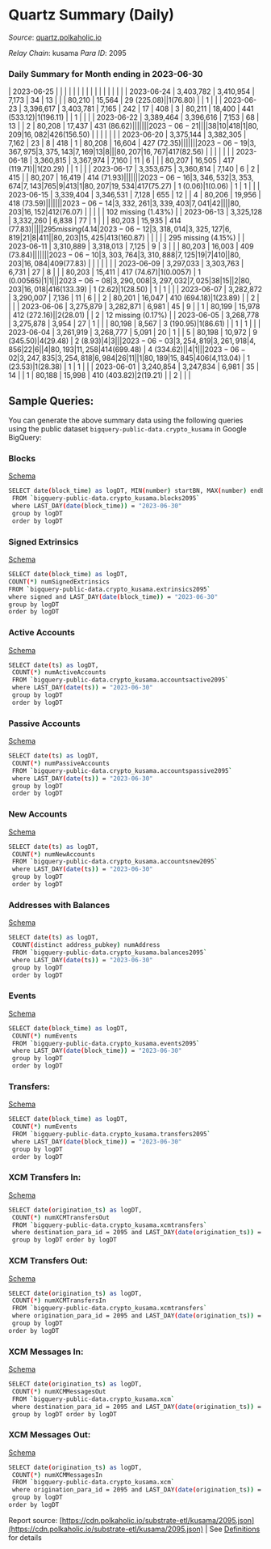 # Quartz Summary (Daily)

_Source_: [quartz.polkaholic.io](https://quartz.polkaholic.io)

*Relay Chain*: kusama
*Para ID*: 2095



### Daily Summary for Month ending in 2023-06-30


| 2023-06-25 |  |  |  |  |  |  |  |  |  |   |   |   |  |  |  |
| 2023-06-24 | 3,403,782 | 3,410,954 | 7,173 | 34 | 13 |  |  | 80,210 | 15,564 | 29 ($225.08) |   | 1 ($76.80) |  | 1 |  |
| 2023-06-23 | 3,396,617 | 3,403,781 | 7,165 | 242 | 17 | 408 | 3 | 80,211 | 18,400 | 441 ($533.12) | 1 ($196.11) |   | 1 |  |  |
| 2023-06-22 | 3,389,464 | 3,396,616 | 7,153 | 68 | 13 |  | 2 | 80,208 | 17,437 | 431 ($86.62) |   |   |  |  |  |
| 2023-06-21 |  |  |  | 38 | 10 | 418 | 1 | 80,209 | 16,082 | 426 ($156.50) |   |   |  |  |  |
| 2023-06-20 | 3,375,144 | 3,382,305 | 7,162 | 23 | 8 | 418 | 1 | 80,208 | 16,604 | 427 ($72.35) |   |   |  |  |  |
| 2023-06-19 | 3,367,975 | 3,375,143 | 7,169 | 13 | 8 |  |  | 80,207 | 16,767 | 417 ($82.56) |   |   |  |  |  |
| 2023-06-18 | 3,360,815 | 3,367,974 | 7,160 | 11 | 6 |  |  | 80,207 | 16,505 | 417 ($119.71) |   | 1 ($20.29) |  | 1 |  |
| 2023-06-17 | 3,353,675 | 3,360,814 | 7,140 | 6 | 2 | 415 |  | 80,207 | 16,419 | 414 ($71.93) |   |   |  |  |  |
| 2023-06-16 | 3,346,532 | 3,353,674 | 7,143 | 765 | 9 | 413 | 1 | 80,207 | 19,534 | 417 ($75.27) | 1 ($0.06) | 1 ($0.06) | 1 | 1 |  |
| 2023-06-15 | 3,339,404 | 3,346,531 | 7,128 | 655 | 12 |  | 4 | 80,206 | 19,956 | 418 ($73.59) |   |   |  |  |  |
| 2023-06-14 | 3,332,261 | 3,339,403 | 7,041 | 42 |  |  |  | 80,203 | 16,152 | 412 ($76.07) |   |   |  |  | 102 missing (1.43%) |
| 2023-06-13 | 3,325,128 | 3,332,260 | 6,838 | 77 | 1 |  |  | 80,203 | 15,935 | 414 ($77.83) |   |   |  |  | 295 missing (4.14%) |
| 2023-06-12 | 3,318,014 | 3,325,127 | 6,819 | 21 | 8 | 411 |  | 80,203 | 15,425 | 413 ($160.87) |   |   |  |  | 295 missing (4.15%) |
| 2023-06-11 | 3,310,889 | 3,318,013 | 7,125 | 9 | 3 |  |  | 80,203 | 16,003 | 409 ($73.84) |   |   |  |  |  |
| 2023-06-10 | 3,303,764 | 3,310,888 | 7,125 | 19 | 7 | 410 |  | 80,203 | 16,084 | 409 ($77.83) |   |   |  |  |  |
| 2023-06-09 | 3,297,033 | 3,303,763 | 6,731 | 27 | 8 |  |  | 80,203 | 15,411 | 417 ($74.67) | 1 ($0.0057) | 1 ($0.00565) | 1 | 1 |  |
| 2023-06-08 | 3,290,008 | 3,297,032 | 7,025 | 38 | 15 |  | 2 | 80,203 | 16,018 | 416 ($133.39) | 1 ($2.62) | 1 ($28.50) | 1 | 1 |  |
| 2023-06-07 | 3,282,872 | 3,290,007 | 7,136 | 11 | 6 |  | 2 | 80,201 | 16,047 | 410 ($694.18) | 1 ($23.89) |   | 2 |  |  |
| 2023-06-06 | 3,275,879 | 3,282,871 | 6,981 | 45 | 9 |  | 1 | 80,199 | 15,978 | 412 ($272.16) |   | 2 ($28.01) |  | 2 | 12 missing (0.17%) |
| 2023-06-05 | 3,268,778 | 3,275,878 | 3,954 | 27 | 1 |  |  | 80,198 | 8,567 | 3 ($190.95) | 1 ($86.61) |   | 1 | 1 |  |
| 2023-06-04 | 3,261,919 | 3,268,777 | 5,091 | 20 | 1 |  | 5 | 80,198 | 10,972 | 9 ($345.50) | 4 ($29.48) | 2 ($8.93) | 4 | 3 |  |
| 2023-06-03 | 3,254,819 | 3,261,918 | 4,856 | 22 | 6 |  | 4 | 80,193 | 11,258 | 414 ($699.48) | 4 ($334.62) |   | 4 | 1 |  |
| 2023-06-02 | 3,247,835 | 3,254,818 | 6,984 | 26 | 11 |  | 1 | 80,189 | 15,845 | 406 ($4,113.04) | 1 ($23.53) | 1 ($28.38) | 1 | 1 |  |
| 2023-06-01 | 3,240,854 | 3,247,834 | 6,981 | 35 | 14 |  | 1 | 80,188 | 15,998 | 410 ($403.82) | 2 ($19.21) |   | 2 |  |  |

## Sample Queries:
You can generate the above summary data using the following queries using the public dataset `bigquery-public-data.crypto_kusama` in Google BigQuery:


### Blocks 

[Schema](https://github.com/colorfulnotion/substrate-etl/blob/main/schema/blocks.json)

```bash
SELECT date(block_time) as logDT, MIN(number) startBN, MAX(number) endBN, COUNT(*) numBlocks 
 FROM `bigquery-public-data.crypto_kusama.blocks2095`  
 where LAST_DAY(date(block_time)) = "2023-06-30" 
 group by logDT 
 order by logDT
```

### Signed Extrinsics 

[Schema](https://github.com/colorfulnotion/substrate-etl/blob/main/schema/extrinsics.json)

```bash
SELECT date(block_time) as logDT, 
COUNT(*) numSignedExtrinsics 
FROM `bigquery-public-data.crypto_kusama.extrinsics2095`  
where signed and LAST_DAY(date(block_time)) = "2023-06-30" 
group by logDT 
order by logDT
```

### Active Accounts 

[Schema](https://github.com/colorfulnotion/substrate-etl/blob/main/schema/accountsactive.json)

```bash
SELECT date(ts) as logDT, 
 COUNT(*) numActiveAccounts 
 FROM `bigquery-public-data.crypto_kusama.accountsactive2095` 
 where LAST_DAY(date(ts)) = "2023-06-30" 
 group by logDT 
 order by logDT
```

### Passive Accounts 

[Schema](https://github.com/colorfulnotion/substrate-etl/blob/main/schema/accountspassive.json)

```bash
SELECT date(ts) as logDT, 
 COUNT(*) numPassiveAccounts 
 FROM `bigquery-public-data.crypto_kusama.accountspassive2095` 
 where LAST_DAY(date(ts)) = "2023-06-30" 
 group by logDT 
 order by logDT
```

### New Accounts 

[Schema](https://github.com/colorfulnotion/substrate-etl/blob/main/schema/accountsnew.json)

```bash
SELECT date(ts) as logDT, 
 COUNT(*) numNewAccounts 
 FROM `bigquery-public-data.crypto_kusama.accountsnew2095` 
 where LAST_DAY(date(ts)) = "2023-06-30" 
 group by logDT
 order by logDT
```

### Addresses with Balances 

[Schema](https://github.com/colorfulnotion/substrate-etl/blob/main/schema/balances.json)

```bash
SELECT date(ts) as logDT,
 COUNT(distinct address_pubkey) numAddress 
 FROM `bigquery-public-data.crypto_kusama.balances2095` 
 where LAST_DAY(date(ts)) = "2023-06-30" 
 group by logDT 
 order by logDT
```

### Events 

[Schema](https://github.com/colorfulnotion/substrate-etl/blob/main/schema/events.json)

```bash
SELECT date(block_time) as logDT, 
 COUNT(*) numEvents 
 FROM `bigquery-public-data.crypto_kusama.events2095` 
 where LAST_DAY(date(block_time)) = "2023-06-30" 
 group by logDT 
 order by logDT
```

### Transfers:

[Schema](https://github.com/colorfulnotion/substrate-etl/blob/main/schema/transfers.json)

```bash
SELECT date(block_time) as logDT, 
 COUNT(*) numEvents 
 FROM `bigquery-public-data.crypto_kusama.transfers2095` 
 where LAST_DAY(date(block_time)) = "2023-06-30" 
 group by logDT 
 order by logDT
```

### XCM Transfers In: 

[Schema](https://github.com/colorfulnotion/substrate-etl/blob/main/schema/xcmtransfers.json)

```bash
SELECT date(origination_ts) as logDT, 
 COUNT(*) numXCMTransfersOut 
 FROM `bigquery-public-data.crypto_kusama.xcmtransfers` 
 where destination_para_id = 2095 and LAST_DAY(date(origination_ts)) = "2023-06-30" 
 group by logDT order by logDT
```

### XCM Transfers Out: 

[Schema](https://github.com/colorfulnotion/substrate-etl/blob/main/schema/xcmtransfers.json)

```bash
SELECT date(origination_ts) as logDT, 
 COUNT(*) numXCMTransfersIn 
 FROM `bigquery-public-data.crypto_kusama.xcmtransfers` 
 where origination_para_id = 2095 and LAST_DAY(date(origination_ts)) = "2023-06-30" 
 group by logDT 
order by logDT
```

### XCM Messages In: 

[Schema](https://github.com/colorfulnotion/substrate-etl/blob/main/schema/xcm.json)

```bash
SELECT date(origination_ts) as logDT, 
 COUNT(*) numXCMMessagesOut 
 FROM `bigquery-public-data.crypto_kusama.xcm` 
 where destination_para_id = 2095 and LAST_DAY(date(origination_ts)) = "2023-06-30" 
 group by logDT order by logDT
```

### XCM Messages Out: 

[Schema](https://github.com/colorfulnotion/substrate-etl/blob/main/schema/xcm.json)

```bash
SELECT date(origination_ts) as logDT, 
 COUNT(*) numXCMMessagesIn 
 FROM `bigquery-public-data.crypto_kusama.xcm` 
 where origination_para_id = 2095 and LAST_DAY(date(origination_ts)) = "2023-06-30" 
 group by logDT 
order by logDT
```


Report source: [https://cdn.polkaholic.io/substrate-etl/kusama/2095.json](https://cdn.polkaholic.io/substrate-etl/kusama/2095.json) | See [Definitions](/DEFINITIONS.md) for details
